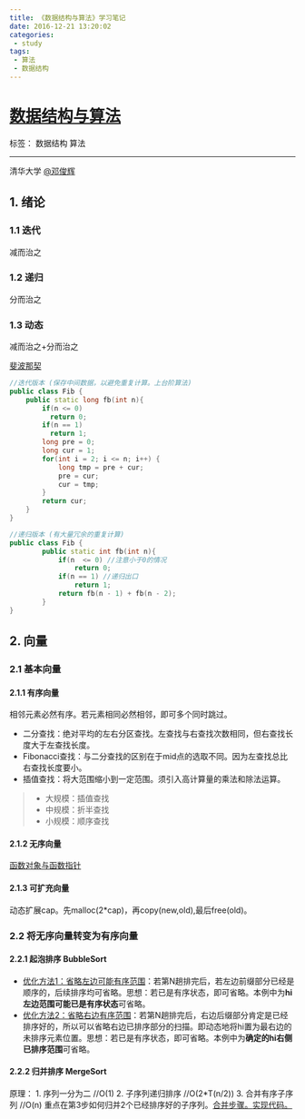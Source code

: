 ```yaml
---
title: 《数据结构与算法》学习笔记
date: 2016-12-21 13:20:02
categories:
 - study
tags:
 - 算法
 - 数据结构
---
```

# [数据结构与算法](https://www.xuetangx.com/courses/TsinghuaX/30240184_2015X/2015_T1/)

标签： 数据结构 算法

---
清华大学 [@邓俊辉](https://www.xuetangx.com/courses/search?query=%E9%82%93%E4%BF%8A%E8%BE%89)

## 1. 绪论
### 1.1 迭代
减而治之
### 1.2 递归
分而治之
### 1.3 动态
减而治之+分而治之

[斐波那契](https://www.zybuluo.com/chyoo1991/note/167685)
```c++
//迭代版本 (保存中间数据，以避免重复计算。上台阶算法)
public class Fib {
    public static long fb(int n){
        if(n <= 0)
          return 0;
        if(n == 1)
          return 1;
        long pre = 0;
        long cur = 1;
        for(int i = 2; i <= n; i++) {
            long tmp = pre + cur;
            pre = cur;
            cur = tmp;
        }
        return cur;
    } 
}

//递归版本 (有大量冗余的重复计算)
public class Fib {
        public static int fb(int n){
            if(n  <= 0) //注意小于0的情况
                return 0;
            if(n == 1) //递归出口
                return 1;
            return fb(n - 1) + fb(n - 2);
        }
}
```

## 2. 向量
### 2.1 基本向量
#### 2.1.1 有序向量 
相邻元素必然有序。若元素相同必然相邻，即可多个同时跳过。
+ 二分查找：绝对平均的左右分区查找。左查找与右查找次数相同，但右查找长度大于左查找长度。
+ Fibonacci查找：与二分查找的区别在于mid点的选取不同。因为左查找总比右查找长度要小。
+ 插值查找：将大范围缩小到一定范围。须引入高计算量的乘法和除法运算。
> * 大规模：插值查找
> * 中规模：折半查找
> * 小规模：顺序查找
    
#### 2.1.2 无序向量
[函数对象与函数指针](http://www.cnblogs.com/ly4cn/archive/2007/07/21/826885.html)
    
#### 2.1.3 可扩充向量
动态扩展cap。先malloc(2*cap)，再copy(new,old),最后free(old)。

### 2.2 将无序向量转变为有序向量
#### 2.2.1 起泡排序 BubbleSort
+ [优化方法1：省略左边可能有序范围](https://www.xuetangx.com/courses/TsinghuaX/30240184_2015X/2015_T1/courseware/706d387daf2d4495aeb7fea3246a82ce/6c80a282db3248e38a707dc7b4db9cbf/)：若第N趟排完后，若左边前缀部分已经是顺序的，后续排序均可省略。思想：若已是有序状态，即可省略。本例中为**hi左边范围可能已是有序状态**可省略。
+ [优化方法2：省略右边有序范围](https://www.xuetangx.com/courses/TsinghuaX/30240184_2015X/2015_T1/courseware/706d387daf2d4495aeb7fea3246a82ce/6c80a282db3248e38a707dc7b4db9cbf/)：若第N趟排完后，右边后缀部分肯定是已经排序好的，所以可以省略右边已排序部分的扫描。即动态地将hi置为最右边的未排序元素位置。思想：若已是有序状态，即可省略。本例中为**确定的hi右侧已排序范围**可省略。

#### 2.2.2 归并排序 MergeSort
原理：
    1. 序列一分为二 //O(1)
    2. 子序列递归排序 //O(2*T(n/2))
    3. 合并有序子序列 //O(n)
重点在第3步如何归并2个已经排序好的子序列。[合并步骤。](https://www.xuetangx.com/courses/TsinghuaX/30240184_2015X/2015_T1/courseware/706d387daf2d4495aeb7fea3246a82ce/2c649da951724376bc495067fafd21cb/)[实现代码。](https://www.xuetangx.com/courses/TsinghuaX/30240184_2015X/2015_T1/courseware/706d387daf2d4495aeb7fea3246a82ce/2c649da951724376bc495067fafd21cb/)



